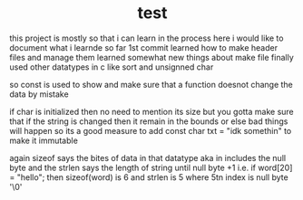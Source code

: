<h1 align="center">test</h1>
this project is mostly so that i can learn in the process  
here i would like to document what i learnde so far
1st commit   learned how to make header files and manage them
             learned somewhat new things about make file
             finally used other datatypes in c like sort and unsignned char

so const is used to show and make sure that a function doesnot change the data by mistake

if char is initialized then no need to mention its size but you gotta make sure that if the string is changed then it remain in the bounds  or else bad things will happen so its a good measure to add const char txt = "idk somethin" to make it immutable

again sizeof says the bites of data in that datatype  aka in includes the null byte   and the strlen says the length of string until null byte +1 i.e. if word[20] = "hello"; then sizeof(word) is 6 and strlen is 5 where 5tn index is null byte '\0'
